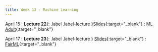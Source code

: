 ```yaml
---
title: Week 13 - Machine Learning 
---
```


April 15
: **Lecture 22**{: .label .label-lecture }[Slides](https://docs.google.com/presentation/d/1Ds4xSBiDeHB_RINPR5HyVog16tMxRkqg0aneCGYPZ8Q/edit?usp=sharing){:target="_blank"}
: [ML Adult](https://datahub.berkeley.edu/hub/user-redirect/git-pull?repo=https%3A%2F%2Fgithub.com%2FUCB-Econ-148%2Fecon148-sp25&branch=main&urlpath=lab%2Ftree%2Fecon148-sp25%2Flec%2Flec13.1%2FAdultUCI_Logistic.ipynb){:target="_blank"} 




April 17
: **Lecture 23**{: .label .label-lecture } [Slides](https://docs.google.com/presentation/d/1wP28tJYY5KTLm8d6_E6k-qDY6f0MwHq8R_aYz6hkzNU/edit?usp=sharing){:target="_blank"}
: [FairML](https://datahub.berkeley.edu/hub/user-redirect/git-pull?repo=https%3A%2F%2Fgithub.com%2FUCB-Econ-148%2Fecon148-sp25&branch=main&urlpath=lab%2Ftree%2Fecon148-sp25%2Flec%2Flec13.2%2FFairML-Folktables.ipynb){:target="_blank"} 



